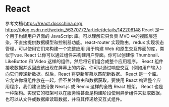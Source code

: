 # React
参考文档:https://react.docschina.org/ 
https://blog.csdn.net/weixin_56370772/article/details/142206148
React 是一个用于构建用户界面的 JavaScript 库。可以理解它只负责 MVC 中的视图层渲染，不直接提供数据模型和控制器功能。react-router 实现路由，redux 实现状态管理，可以使用它们来构建一个完整应用
用于构建 Web 和原生交互界面的库，类似于vue.
React 让你可以通过组件来构建用户界面。你可以创建像 Thumbnail、LikeButton 和 Video 这样的组件。然后将它们组合成整个应用程序。
React 组件接收数据并返回应该出现在屏幕上的内容。你可以通过响应交互（例如用户输入）向它们传递新数据。然后，React 将更新屏幕以匹配新数据。
React 是一个库。它允许你将组件放在一起，但不关注路由和数据获取。要使用 React 构建整个应用程序，我们建议使用像 Next.js 或 Remix 这样的全栈 React 框架。
React 也是一种架构。实现它的框架可以在服务端甚至是构建阶段使用异步组件来获取数据，也可以从文件或数据库读取数据，并将其传递给交互式组件。